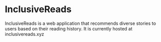 # InclusiveReads

InclusiveReads is a web application that recommends diverse stories to users based on their reading history. It is currently hosted at inclusivereads.xyz
